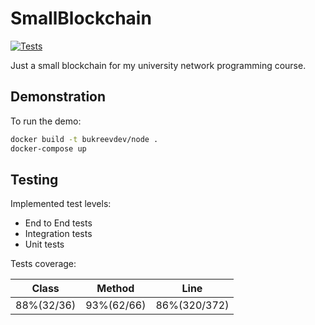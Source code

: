 # SmallBlockchain

[![Tests](https://github.com/ebukreev/SmallBlockchain/actions/workflows/gradle-tests.yml/badge.svg?branch=master)](https://github.com/ebukreev/SmallBlockchain/actions/workflows/gradle-tests.yml)

Just a small blockchain for my university network programming course.

## Demonstration

To run the demo:

```bash
docker build -t bukreevdev/node .
docker-compose up
```

## Testing

Implemented test levels:
* End to End tests
* Integration tests
* Unit tests

Tests coverage:

| Class      | Method     | Line         |
|------------|------------|--------------|
| 88%(32/36) | 93%(62/66) | 86%(320/372) |